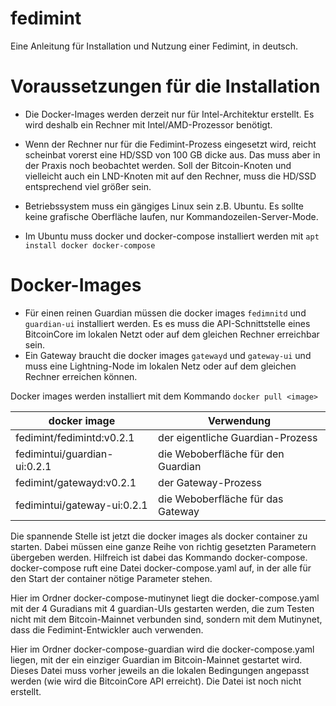 # fedimint
Eine Anleitung für Installation und Nutzung einer Fedimint, in deutsch.
# Voraussetzungen für die Installation
- Die Docker-Images werden derzeit nur für Intel-Architektur erstellt. Es wird deshalb ein Rechner mit Intel/AMD-Prozessor benötigt. 
- Wenn der Rechner nur für die Fedimint-Prozess eingesetzt wird, reicht scheinbat vorerst eine HD/SSD von 100 GB dicke aus. Das muss aber in der Praxis noch beobachtet werden. Soll der Bitcoin-Knoten und vielleicht auch ein LND-Knoten mit auf den Rechner, muss die HD/SSD entsprechend viel größer sein.
- Betriebssystem muss ein gängiges Linux sein z.B. Ubuntu. Es sollte keine grafische Oberfläche laufen, nur Kommandozeilen-Server-Mode.

- Im Ubuntu muss docker und docker-compose installiert werden mit `apt install docker docker-compose`
# Docker-Images
- Für einen reinen Guardian müssen die docker images `fedimnitd` und `guardian-ui` installiert werden. Es es muss die API-Schnittstelle eines BitcoinCore im lokalen Netzt oder auf dem gleichen Rechner erreichbar sein.
- Ein Gateway braucht die docker images `gatewayd` und `gateway-ui` und muss eine Lightning-Node im lokalen Netz oder auf dem gleichen Rechner erreichen können. 

Docker images werden installiert mit dem Kommando `docker pull <image>`

| docker image | Verwendung |
|--|--|
| fedimint/fedimintd:v0.2.1 | der eigentliche Guardian-Prozess |
| fedimintui/guardian-ui:0.2.1 | die Weboberfläche für den Guardian|
| fedimint/gatewayd:v0.2.1 |  der Gateway-Prozess |
| fedimintui/gateway-ui:0.2.1 | die Weboberfläche für das Gateway |

Die spannende Stelle ist jetzt die docker images als docker container zu starten. Dabei müssen eine ganze Reihe von richtig gesetzten Parametern übergeben werden. Hilfreich ist dabei das Kommando docker-compose.
docker-compose ruft eine Datei docker-compose.yaml auf, in der alle für den Start der container nötige Parameter stehen.

Hier im Ordner docker-compose-mutinynet liegt die docker-compose.yaml mit der 4 Guradians mit 4 guardian-UIs gestarten werden, die zum Testen nicht mit dem Bitcoin-Mainnet verbunden sind, sondern mit dem Mutinynet, dass die Fedimint-Entwickler auch verwenden.

Hier im Ordner docker-compose-guardian wird die docker-compose.yaml liegen, mit der ein einziger Guardian im Bitcoin-Mainnet gestartet wird. Dieses Datei muss vorher jeweils an die lokalen Bedingungen angepasst werden (wie wird die BitcoinCore API erreicht). Die Datei ist noch nicht erstellt.






<!--stackedit_data:
eyJoaXN0b3J5IjpbMzY4NjQ4MTU5LC00NDgzOTcyNiwxODU0ND
E3ODg0XX0=
-->